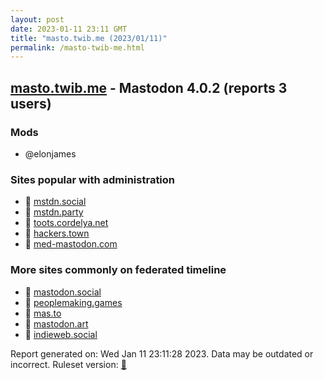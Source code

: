 ```yaml
---
layout: post
date: 2023-01-11 23:11 GMT
title: "masto.twib.me (2023/01/11)"
permalink: /masto-twib-me.html
---
```



## [masto.twib.me](https://masto.twib.me) - Mastodon 4.0.2 (reports 3 users)

### Mods
 * @elonjames

### Sites popular with administration

* 🐘 [mstdn.social](/mstdn-social.html)
* 🐘 [mstdn.party](/mstdn-party.html)
* 🐘 [toots.cordelya.net](/toots-cordelya-net.html)
* 🐘 [hackers.town](/hackers-town.html)
* 🐘 [med-mastodon.com](/med-mastodon-com.html)

### More sites commonly on federated timeline

* 🐘 [mastodon.social](/mastodon-social.html)
* 🐘 [peoplemaking.games](/peoplemaking-games.html)
* 🐘 [mas.to](/mas-to.html)
* 🐘 [mastodon.art](/mastodon-art.html)
* 🐘 [indieweb.social](/indieweb-social.html)

Report generated on: Wed Jan 11 23:11:28 2023. Data may be outdated or incorrect.
Ruleset version: [🧁](/version-cupcake)
